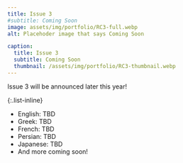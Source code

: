 ```yaml
---
title: Issue 3
#subtitle: Coming Soon 
image: assets/img/portfolio/RC3-full.webp
alt: Placehoder image that says Coming Soon

caption:
  title: Issue 3
  subtitle: Coming Soon
  thumbnail: /assets/img/portfolio/RC3-thumbnail.webp
---
```

Issue 3 will be announced later this year!

{:.list-inline}
- English: TBD
- Greek: TBD
- French: TBD
- Persian: TBD
- Japanese: TBD
- And more coming soon!



